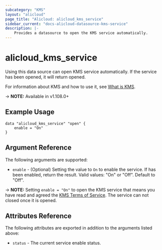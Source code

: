 ```yaml
---
subcategory: "KMS"
layout: "alicloud"
page_title: "Alicloud: alicloud_kms_service"
sidebar_current: "docs-alicloud-datasource-kms-service"
description: |-
    Provides a datasource to open the KMS service automatically.
---
```


# alicloud\_kms\_service

Using this data source can open KMS service automatically. If the service has been opened, it will return opened.

For information about KMS and how to use it, see [What is KMS](https://help.aliyun.com/document_detail/186020.html).

-> **NOTE:** Available in v1.108.0+

## Example Usage

```
data "alicloud_kms_service" "open" {
	enable = "On"
}
```

## Argument Reference

The following arguments are supported:

* `enable` - (Optional) Setting the value to `On` to enable the service. If has been enabled, return the result. Valid values: "On" or "Off". Default to "Off".

-> **NOTE:** Setting `enable = "On"` to open the KMS service that means you have read and agreed the [KMS Terms of Service](https://help.aliyun.com/document_detail/125937.html). The service can not closed once it is opened.

## Attributes Reference

The following attributes are exported in addition to the arguments listed above:

* `status` - The current service enable status. 